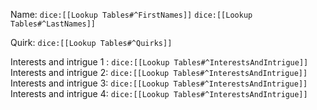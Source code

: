 Name: `dice:[[Lookup Tables#^FirstNames]]` `dice:[[Lookup Tables#^LastNames]]`

Quirk: `dice:[[Lookup Tables#^Quirks]]`

Interests and intrigue 1 : `dice:[[Lookup Tables#^InterestsAndIntrigue]]`
Interests and intrigue 2: `dice:[[Lookup Tables#^InterestsAndIntrigue]]`
Interests and intrigue 3: `dice:[[Lookup Tables#^InterestsAndIntrigue]]`
Interests and intrigue 4: `dice:[[Lookup Tables#^InterestsAndIntrigue]]`